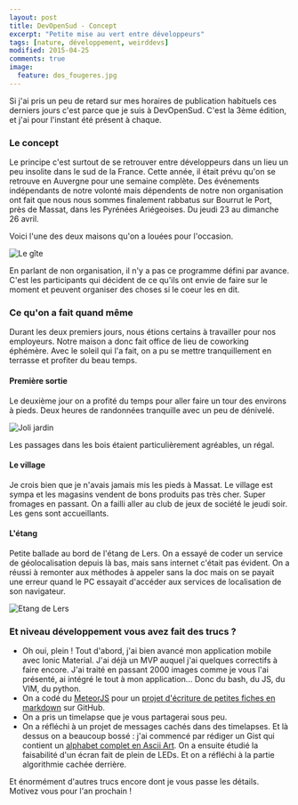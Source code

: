```yaml
---
layout: post
title: DevOpenSud - Concept
excerpt: "Petite mise au vert entre développeurs"
tags: [nature, développement, weirddevs]
modified: 2015-04-25
comments: true
image:
  feature: dos_fougeres.jpg
---
```


Si j'ai pris un peu de retard sur mes horaires de publication habituels ces derniers jours c'est parce que je suis à DevOpenSud. C'est la 3ème édition, et j'ai pour l'instant été présent à chaque.

### Le concept

Le principe c'est surtout de se retrouver entre développeurs dans un lieu un peu insolite dans le sud de la France. Cette année, il était prévu qu'on se retrouve en Auvergne pour une semaine complète. Des événements indépendants de notre volonté mais dépendents de notre non organisation ont fait que nous nous sommes finalement rabbatus sur Bourrut le Port, près de Massat, dans les Pyrénées Ariégeoises. Du jeudi 23 au dimanche 26 avril.

Voici l'une des deux maisons qu'on a louées pour l'occasion.

![Le gîte]({{site.url}}/images/dos_maison.jpg) 

En parlant de non organisation, il n'y a pas ce programme défini par avance. C'est les participants qui décident de ce qu'ils ont envie de faire sur le moment et peuvent organiser des choses si le coeur les en dit.

### Ce qu'on a fait quand même

Durant les deux premiers jours, nous étions certains à travailler pour nos employeurs. Notre maison a donc fait office de lieu de coworking éphémère. Avec le soleil qui l'a fait, on a pu se mettre tranquillement en terrasse et profiter du beau temps.

#### Première sortie

Le deuxième jour on a profité du temps pour aller faire un tour des environs à pieds. Deux heures de randonnées tranquille avec un peu de dénivelé.

![Joli jardin]({{site.url}}/images/dos_mignon.jpg)

Les passages dans les bois étaient particulièrement agréables, un régal.

#### Le village

Je crois bien que je n'avais jamais mis les pieds à Massat. Le village est sympa et les magasins vendent de bons produits pas très cher. Super fromages en passant. On a failli aller au club de jeux de société le jeudi soir. Les gens sont accueillants.

#### L'étang

Petite ballade au bord de l'étang de Lers. On a essayé de coder un service de géolocalisation depuis là bas, mais sans internet c'était pas évident. On a réussi à remonter aux méthodes à appeler sans la doc mais on se payait une erreur quand le PC essayait d'accéder aux services de localisation de son navigateur.

![Etang de Lers]({{site.url}}/images/dos_lers.jpg)

### Et niveau développement vous avez fait des trucs ?

* Oh oui, plein ! Tout d'abord, j'ai bien avancé mon application mobile avec Ionic Material. J'ai déjà un MVP auquel j'ai quelques correctifs à faire encore. J'ai traité en passant 2000 images comme je vous l'ai présenté, ai intégré le tout à mon application... Donc du bash, du JS, du VIM, du python.
* On a codé du [MeteorJS](https://www.meteor.com/) pour un [projet d'écriture de petites fiches en markdown](http://daktary.meteor.com/) sur GitHub.
* On a pris un timelapse que je vous partagerai sous peu.
* On a réfléchi à un projet de messages cachés dans des timelapses. Et là dessus on a beaucoup bossé : j'ai commencé par rédiger un Gist qui contient un [alphabet complet en Ascii Art](https://gist.github.com/vferries/6cdb7d8154e3fc7b58cb). On a ensuite étudié la faisabilité d'un écran fait de plein de LEDs. Et on a réfléchi à la partie algorithmie cachée derrière.

Et énormément d'autres trucs encore dont je vous passe les détails.
Motivez vous pour l'an prochain !